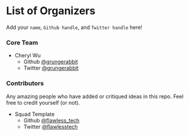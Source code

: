 # List of Organizers

Add your `name`, `Github handle`, and `Twitter handle` here!

### Core Team

- Cheryl Wu
  - Github [@grungerabbit](https://github.com/grungerabbit)
  - Twitter [@grungerabbit](https://twitter.com/grungerabbit)
  
### Contributors

Any amazing people who have added or critiqued ideas in this repo. Feel free to credit yourself (or not).

- Squad Template
  - Github [@flawless_tech](https://twitter.com/flawless_tech)
  - Twitter [@flawlesstech](https://github.com/flawlesstech)
